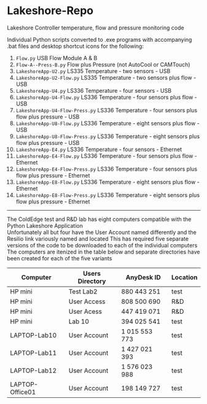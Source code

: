 # Lakeshore-Repo
Lakeshore Controller temperature, flow and pressure monitoring code

Individual Python scripts converted to .exe programs with accompanying .bat files and desktop shortcut icons for the following:

1.  `Flow.py`            USB Flow Module A & B
2.  `Flow-A--Press-B.py` Flow plus Pressure (not AutoCool or CAMTouch)
3.  `LakeshoreApp-U2.py` LS335 Temperature - two sensors - USB
4.  `LakeshoreApp-U2-Flow.py` LS335 Temperature - two sensors plus flow - USB
5.  `LakeshoreApp-U4.py` LS336 Temperature - four sensors - USB
6.  `LakeshoreApp-U4-Flow.py` LS336 Temperature - four sensors plus flow - USB
7.  `LakeshoreApp-U4-Flow-Press.py` LS336 Temperature - four sensors plus flow plus pressure - USB
8.  `LakeshoreApp-U8-Flow.py` LS336 Temperature - eight sensors plus flow - USB
9.  `LakeshoreApp-U8-Flow-Press.py` LS336 Temperature - eight sensors plus flow plus pressure - USB
10.  `LakeshoreApp-E4.py` LS336 Temperature - four sensors - Ethernet
11.  `LakeshoreApp-E4-Flow.py` LS336 Temperature - four sensors plus flow - Ethernet
12.  `LakeshoreApp-E4-Flow-Press.py` LS336 Temperature - four sensors plus flow plus pressure - Ethernet
13.  `LakeshoreApp-E8-Flow.py` LS336 Temperature - eight sensors plus flow - Ethernet
14.  `LakeshoreApp-E8-Flow-Press.py` LS336 Temperature - eight sensors plus flow plus pressure - Ethernet

**********

The ColdEdge test and R&D lab has eight computers compatible with the Python Lakeshore Application  
Unfortunately all but four have the User Account named differently and the Resilio link variously named and located
This has required five separate versions of the code to be downloaded to each of the individual computers
The computers are itenized in the table below and separate directories have been created for each of the five variants

| Computer           | Users Directory  | AnyDesk ID    | Location  |
|--------------------|------------------|---------------|-----------|
| HP mini            | Test Lab2        | 880 443 251   |  test     |
| HP mini            | User Access      | 808 500 690   |  R&D      |
| HP mini            | User Acess       | 447 419 071   |  R&D      |
| HP mini            | Lab 10           | 394 025 541   |  test     |
| LAPTOP-Lab10       | User Account     | 1 015 553 773 |  test     |
| LAPTOP-Lab11       | User Account     | 1 427 021 393 |  test     |
| LAPTOP-Lab12       | User Account     | 1 576 023 988 |  test     |
| LAPTOP-Office01    | User Account     | 198 149 727   |  test     |


